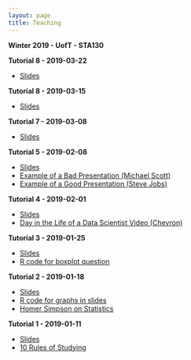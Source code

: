 ```yaml
---
layout: page
title: Teaching
---
```


**Winter 2019 - UofT - STA130**

**Tutorial 8 - 2019-03-22**
- <a href="https://daveveitch.github.io/teaching/2019S-STA130/Tutorial9.pdf">Slides</a>

**Tutorial 8 - 2019-03-15**
- <a href="https://daveveitch.github.io/teaching/2019S-STA130/Tutorial8.pdf">Slides</a>

**Tutorial 7 - 2019-03-08**
- <a href="https://daveveitch.github.io/teaching/2019S-STA130/Tutorial7.pdf">Slides</a>

**Tutorial 5 - 2019-02-08**
- <a href="https://daveveitch.github.io/teaching/2019S-STA130/Tutorial5.pdf">Slides</a>
- <a href="https://www.youtube.com/watch?v=SwnERfIRVXY">Example of a Bad Presentation (Michael Scott)</a>
- <a href="https://www.youtube.com/watch?v=vN4U5FqrOdQ">Example of a Good Presentation (Steve Jobs)</a>

**Tutorial 4 - 2019-02-01**
- <a href="https://daveveitch.github.io/teaching/2019S-STA130/Tutorial4.pdf">Slides</a>
- <a href="https://www.youtube.com/watch?v=_Wk9T_G-u4o">Day in the Life of a Data Scientist Video (Chevron)</a>

**Tutorial 3 - 2019-01-25**
- <a href="https://daveveitch.github.io/teaching/2019S-STA130/Tutorial3.pdf">Slides</a>
- <a href="https://daveveitch.github.io/teaching/2019S-STA130/boxplots.R">R code for boxplot question</a>

**Tutorial 2 - 2019-01-18**
- <a href="https://daveveitch.github.io/teaching/2019S-STA130/Tutorial2.pdf">Slides</a>
- <a href="https://daveveitch.github.io/teaching/2019S-STA130/tutorial2rplot.R">R code for graphs in slides</a>
- <a href="https://www.youtube.com/watch?v=sm7ArKlzHSM">Homer Simpson on Statistics</a>

**Tutorial 1 - 2019-01-11**
- <a href="https://daveveitch.github.io/teaching/2019S-STA130/Week1.pdf">Slides</a>
- <a href="https://daveveitch.github.io/teaching/2019S-STA130/10rules-of-studying.pdf">10 Rules of Studying</a>
